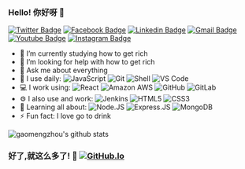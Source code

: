 ### Hello! 你好呀 👋

[![Twitter Badge](https://img.shields.io/badge/-gaomengzhou-blue?style=plastic&logo=Twitter&logoColor=white&link=https://twitter.com/gaomengzhou/)](https://twitter.com/gaomengzhou/)
[![Facebook Badge](https://img.shields.io/badge/-gaomengzhou-blue?style=plastic&logo=Facebook&logoColor=white&link=https://www.facebook.com/in/gaomengzhou/)](https://www.facebook.com/in/gaomengzhou/)
[![Linkedin Badge](https://img.shields.io/badge/-gaomengzhou-blue?style=plastic&logo=Linkedin&logoColor=white&link=https://www.linkedin.com/in/%E6%A2%A6%E8%88%9F-%E9%AB%98-559834105/)](https://www.linkedin.com/in/%E6%A2%A6%E8%88%9F-%E9%AB%98-559834105/)
[![Gmail Badge](https://img.shields.io/badge/-emailofgmz@gmail.com-c14438?style=plastic&logo=Gmail&logoColor=white&link=mailto:emailofgmz@gmail.com)](mailto:emailofgmz@gmail.com)
[![Youtube Badge](https://img.shields.io/badge/-gaomengzhou-darkred?style=plastic&logo=youtube&logoColor=white&link=https://www.youtube.com/channel/UCWJElCgbJP2_L2nz_eOzC6Q)](https://www.youtube.com/channel/UCWJElCgbJP2_L2nz_eOzC6Q)
[![Instagram Badge](https://img.shields.io/badge/-gaomengzhou-purple?style=plastic&logo=instagram&logoColor=white&link=https://instagram.com/gaomengzhou/)](https://instagram.com/gaomengzhou)

- 🔭 I’m currently studying how to get rich
- 🤔 I’m looking for help with how to get rich
- 💬 Ask me about everything
- 🚀 I use daily:
  ![JavaScript](https://img.shields.io/badge/-JavaScript-black?style=plastic&logo=javascript)
  ![Git](https://img.shields.io/badge/-Git-black?style=plastic&logo=git)
  ![Shell](https://img.shields.io/badge/-Shell-blasck?style=plastic&logo=Shell)
  ![VS Code](https://img.shields.io/badge/-VS%20Code-007ACC?style=plastic&logo=visual-studio-code)
- 💻 I work using:
  ![React](https://img.shields.io/badge/-React-3b2e5a?style=plastic&logo=react)
  ![Amazon AWS](https://img.shields.io/badge/Amazon%20AWS-232F3E?style=plastic&logo=amazon-aws)
  ![GitHub](https://img.shields.io/badge/-GitHub-181717?style=plastic&logo=github)
  ![GitLab](https://img.shields.io/badge/-GitLab-FCA121?style=plastic&logo=gitlab)
- ⚙️ I also use and work: 
  ![Jenkins](https://img.shields.io/badge/-Jenkins-black?style=plastic&logo=Jenkins)
  ![HTML5](https://img.shields.io/badge/-HTML5-E34F26?style=plastic&logo=html5&logoColor=white)
  ![CSS3](https://img.shields.io/badge/-CSS3-1572B6?style=plastic&logo=css3)
- 🌱 Learning all about:
  ![Node.JS](https://img.shields.io/badge/-Node.JS-black?style=plastic&logo=Node.js) 
  ![Express.JS](https://img.shields.io/badge/-Express.JS-c7b198?style=plastic&logo=Express.JS)
  ![MongoDB](https://img.shields.io/badge/-MongoDB-black?style=plastic&logo=mongodb)
- ⚡️ Fun fact: I love go to drink

![gaomengzhou's github stats](https://github-readme-stats.vercel.app/api?username=gaomengzhou&show_icons=true)

### 好了,就这么多了! 👋 [![GitHub.Io](https://img.shields.io/badge/%F0%9F%8F%A0-gaomengzhou.github.io-informational)](https://gaomengzhou.github.io)
